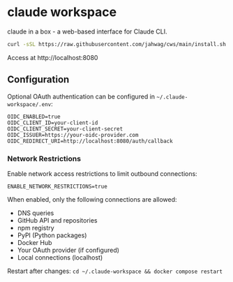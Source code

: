 # claude workspace

claude in a box - a web-based interface for Claude CLI.

```bash
curl -sSL https://raw.githubusercontent.com/jahwag/cws/main/install.sh | bash
```

Access at http://localhost:8080

## Configuration

Optional OAuth authentication can be configured in `~/.claude-workspace/.env`:

```env
OIDC_ENABLED=true
OIDC_CLIENT_ID=your-client-id
OIDC_CLIENT_SECRET=your-client-secret
OIDC_ISSUER=https://your-oidc-provider.com
OIDC_REDIRECT_URI=http://localhost:8080/auth/callback
```

### Network Restrictions

Enable network access restrictions to limit outbound connections:

```env
ENABLE_NETWORK_RESTRICTIONS=true
```

When enabled, only the following connections are allowed:
- DNS queries
- GitHub API and repositories
- npm registry
- PyPI (Python packages)
- Docker Hub
- Your OAuth provider (if configured)
- Local connections (localhost)

Restart after changes: `cd ~/.claude-workspace && docker compose restart`